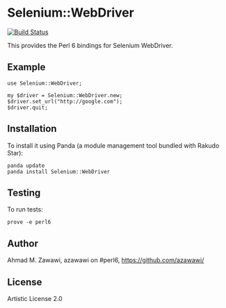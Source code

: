 Selenium::WebDriver
===============

[![Build Status](https://travis-ci.org/azawawi/perl6-selenium-webdriver.svg?branch=master)](https://travis-ci.org/azawawi/perl6-selenium-webdriver)

This provides the Perl 6 bindings for Selenium WebDriver.

## Example

```Perl6
use Selenium::WebDriver;

my $driver = Selenium::WebDriver.new;
$driver.set_url("http://google.com");
$driver.quit;

```

## Installation

To install it using Panda (a module management tool bundled with Rakudo Star):

    panda update
    panda install Selenium::WebDriver

## Testing

To run tests:

    prove -e perl6

## Author

Ahmad M. Zawawi, azawawi on #perl6, https://github.com/azawawi/

## License

Artistic License 2.0
